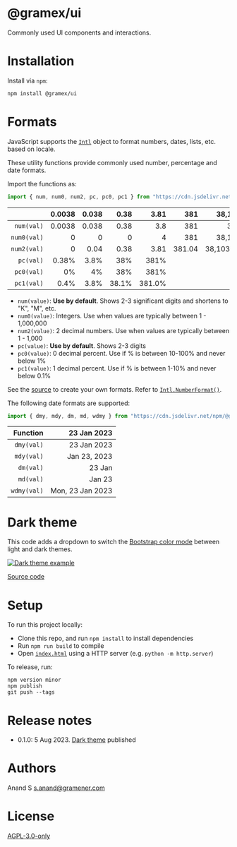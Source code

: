 # @gramex/ui

Commonly used UI components and interactions.

# Installation

Install via `npm`:

```bash
npm install @gramex/ui
```

# Formats

JavaScript supports the [`Intl`](https://developer.mozilla.org/en-US/docs/Web/JavaScript/Reference/Global_Objects/Intl)
object to format numbers, dates, lists, etc. based on locale.

These utility functions provide commonly used number, percentage and date formats.

Import the functions as:

```js
import { num, num0, num2, pc, pc0, pc1 } from "https://cdn.jsdelivr.net/npm/@gramex/ui/dist/format.js";
```

|             | 0.0038 | 0.038 |  0.38 |   3.81 |    381 |    38,104 | 3,810,369.24 |
| ----------: | -----: | ----: | ----: | -----: | -----: | --------: | -----------: |
|  `num(val)` | 0.0038 | 0.038 |  0.38 |    3.8 |    381 |       38K |         3.8M |
| `num0(val)` |      0 |     0 |     0 |      4 |    381 |    38,104 |    3,810,369 |
| `num2(val)` |      0 |  0.04 |  0.38 |   3.81 | 381.04 | 38,103.69 | 3,810,369.24 |
|   `pc(val)` |  0.38% |  3.8% |   38% |   381% |
|  `pc0(val)` |     0% |    4% |   38% |   381% |
|  `pc1(val)` |   0.4% |  3.8% | 38.1% | 381.0% |

- `num(value)`: **Use by default**. Shows 2-3 significant digits and shortens to "K", "M", etc.
- `num0(value)`: Integers. Use when values are typically between 1 - 1,000,000
- `num2(value)`: 2 decimal numbers. Use when values are typically between 1 - 1,000
- `pc(value)`: **Use by default**. Shows 2-3 digits
- `pc0(value)`: 0 decimal percent. Use if % is between 10-100% and never below 1%
- `pc1(value)`: 1 decimal percent. Use if % is between 1-10% and never below 0.1%

See the [source](format.js) to create your own formats. Refer to
[`Intl.NumberFormat()`](https://developer.mozilla.org/en-US/docs/Web/JavaScript/Reference/Global_Objects/Intl/NumberFormat/NumberFormat).

The following date formats are supported:

```js
import { dmy, mdy, dm, md, wdmy } from "https://cdn.jsdelivr.net/npm/@gramex/ui/dist/format.js";
```

|    Function |      23 Jan 2023 |
| ----------: | ---------------: |
|  `dmy(val)` |      23 Jan 2023 |
|  `mdy(val)` |     Jan 23, 2023 |
|   `dm(val)` |           23 Jan |
|   `md(val)` |           Jan 23 |
| `wdmy(val)` | Mon, 23 Jan 2023 |

# Dark theme

This code adds a dropdown to switch the
[Bootstrap color mode](https://getbootstrap.com/docs/5.3/customize/color-modes/) between light and dark themes.

[![Dark theme example](...)](docs/dark-theme.html ":include height=160px")

[Source code](docs/dark-theme.html ":include :type=code")

# Setup

To run this project locally:

- Clone this repo, and run `npm install` to install dependencies
- Run `npm run build` to compile
- Open [`index.html`](index.html) using a HTTP server (e.g. `python -m http.server`)

To release, run:

```shell
npm version minor
npm publish
git push --tags
```

# Release notes

- 0.1.0: 5 Aug 2023. [Dark theme](#dark-theme) published

# Authors

Anand S <s.anand@gramener.com>

# License

[AGPL-3.0-only](https://spdx.org/licenses/AGPL-3.0-only.html)
